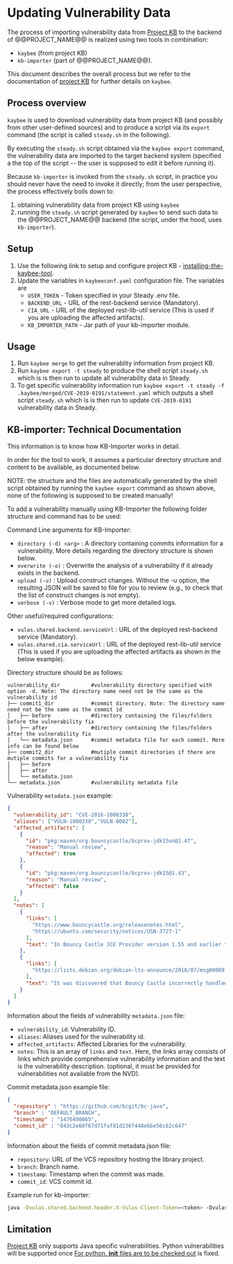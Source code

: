 # Updating Vulnerability Data

The process of importing vulnerability data from [Project KB](https://github.com/SAP/project-kb) to the backend of @@PROJECT_NAME@@ is
realized using two tools in combination:

- `kaybee` (from project KB)
- `kb-importer` (part of @@PROJECT_NAME@@).

This document describes the overall process but we refer to the documentation of [project KB](https://github.com/SAP/project-kb)
for further details on `kaybee`.

## Process overview

`kaybee` is used to download vulnerability data from project KB (and possibly from other user-defined sources) and to
produce a script via its `export` command (the script is called `steady.sh` in the following).

By executing the `steady.sh` script obtained via the `kaybee export` command, the vulnerability data are imported
to the target backend system (specified a the top of the script -- the user is supposed to edit it before running it).

Because `kb-importer` is invoked from the `steady.sh` script, in practice you should never have the need to invoke
it directly; from the user perspective, the process effectively boils down to:

1. obtaining vulnerability data from project KB using `kaybee`
2. running the `steady.sh` script generated by `kaybee` to send such data to the @@PROJECT_NAME@@ backend
(the script, under the hood, uses `kb-importer`).

## Setup

1. Use the following link to setup and configure project KB - [installing-the-kaybee-tool](https://sap.github.io/project-kb/getting_started/#installation).
2. Update the variables in `kaybeeconf.yaml` configuration file. The variables are 
    * `USER_TOKEN` - Token specified in your Steady .env file.
    * `BACKEND_URL` - URL of the rest-backend service (Mandatory).
    * `CIA_URL` - URL of the deployed rest-lib-util service (This is used if you are uploading the affected artifacts).
    * `KB_IMPORTER_PATH` - Jar path of your kb-importer module.

## Usage

1. Run `kaybee merge` to get the vulnerablity information from project KB.
2. Run `kaybee export -t steady` to produce the shell script `steady.sh` which is is then run to update all vulnerability data in Steady.
3. To get specific vulnerability information run `kaybee export -t steady -f .kaybee/merged/CVE-2019-0191/statement.yaml` which outputs a shell script `steady.sh` which is is then run to update `CVE-2019-0191` vulnerability data in Steady.

## KB-importer: Technical Documentation

This information is to know how KB-Importer works in detail. 

In order for the tool to work, it assumes a particular directory
structure and content to be available, as documented below.

NOTE: the structure and the files are automatically generated by the shell script
obtained by running the `kaybee export` command as shown above, none of the following is supposed
to be created manually!

To add a vulnerability manually using KB-Importer the following folder structure and command has to be used:

Command Line arguments for KB-Importer:

* `directory (-d) <arg>` : A directory containing commits information for a vulnerability. More details regarding the directory structure is shown below.
* `overwrite (-o)` : Overwrite the analysis of a vulnerability if it already exists in the backend.
* `upload (-u)` : Upload construct changes. Without the -u option, the resulting JSON will be saved to file for you to review (e.g., to check that the list of construct changes is not empty).
* `verbose (-v)` : Verbose mode to get more detailed logs.

Other useful/required configurations:

* `vulas.shared.backend.serviceUrl` : URL of the deployed rest-backend service (Mandatory).
* `vulas.shared.cia.serviceUrl` : URL of the deployed rest-lib-util service (This is used if you are uploading the affected artifacts as shown in the below example).

Directory structure should be as follows:
```
vulnerability_dir          #vulnerability directory specified with option -d. Note: The directory name need not be the same as the vulnerability id
├── commit1_dir            #commit directory. Note: The directory name need not be the same as the commit id
│   ├── before             #directory containing the files/folders before the vulnerability fix
│   ├── after              #directory containing the files/folders after the vulnerability fix
│   └── metadata.json      #commit metadata file for each commit. More info can be found below
├── commit2_dir            #mutiple commit directories if there are mutiple commits for a vulnerability fix
│   ├── before
│   ├── after
│   └── metadata.json
└── metadata.json          #vulnerability metadata file
```

Vulnerability `metadata.json` example:
```json
{ 
  "vulnerability_id": "CVE-2016-1000338", 
  "aliases": ["VULN-1000338","VULN-0002"],
  "affected_artifacts": [
    { 
      "id": "pkg:maven/org.bouncycastle/bcprov-jdk15on@1.47",
      "reason": "Manual review",
      "affected": true
    },
    { 
      "id": "pkg:maven/org.bouncycastle/bcprov-jdk15@1.43",
      "reason": "Manual review",
      "affected": false
    }
  ],
  "notes": [
    {
      "links": [
        "https://www.bouncycastle.org/releasenotes.html",
        "https://ubuntu.com/security/notices/USN-3727-1"
      ],
      "text": "In Bouncy Castle JCE Provider version 1.55 and earlier the DSA does not fully validate ASN.1 encoding of signature on verification. It is possible to inject extra elements in the sequence making up the signature and still have it validate, which in some cases may allow the introduction of 'invisible' data into a signed structure."
    },
    {
      "links": [
        "https://lists.debian.org/debian-lts-announce/2018/07/msg00009.html"
      ],
      "text": "It was discovered that Bouncy Castle incorrectly handled certain crypto algorithms. A remote attacker could possibly use these issues to obtain sensitive information, including private keys."
    }
  ]
}
```

Information about the fields of vulnerability `metadata.json` file:

 * `vulnerability_id`: Vulnerability ID.
 * `aliases`: Aliases used for the vulnerability id.
 * `affected_artifacts`: Affected Libraries for the vulnerability.
 * `notes`: This is an array of `links` and `text`. Here, the links array consists of links which provide comprehensive vulnerability information and the text is the vulnerability description. (optional, it must be provided for vulnerabilities not available from the NVD).


Commit metadata.json example file:
```json
{
  "repository" : "https://github.com/bcgit/bc-java",
  "branch" : "DEFAULT_BRANCH",
  "timestamp" : "1476490865",
  "commit_id" : "843c2e60f67d71faf81d236f448ebbe56c62c647"
}
```

Information about the fields of commit metadata.json file:

 * `repository`: URL of the VCS repository hosting the library project.
 * `branch`: Branch name.
 * `timestamp`: Timestamp when the commit was made.
 * `commit_id`: VCS commit id.

 Example run for kb-importer:
```sh
java -Dvulas.shared.backend.header.X-Vulas-Client-Token=<token> -Dvulas.shared.cia.serviceUrl=<cia-url> -Dvulas.shared.backend.serviceUrl=<backend-url> -jar kb-importer-3.1.14-SNAPSHOT-jar-with-dependencies.jar -d ./CVEdata/CVE-2016-1000338 -v -u -o
```

## Limitation
[Project KB](https://github.com/SAP/project-kb) only supports Java specific vulnerabilities. Python vulnerabilities will be supported once [For python, __init__ files are to be checked out](https://github.com/SAP/project-kb/issues/36) is fixed.
